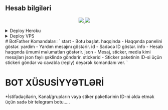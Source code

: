 ## Hesab bilgiləri

  </a>
</p>
<p align="center">
  <a href="https://github.com/dasqinnagiyev/Hesab-Bilgileri/stargazers">
    <img src="https://img.shields.io/github/stars/dasqinnagiyev/Hesab-Bilgileri?style=social">

  </a>
  
  <a href="https://github.com/dasqinnagiyev/Hesab-Bilgileri/fork">
    <img src="https://img.shields.io/github/forks/dasqinnagiyev/Hesab-Bilgileri?label=Fork&style=social">

  </a>  
</p>
<details><summary>Deploy Heroku</summary>
<p>
<br>
<a href="https://heroku.com/deploy?template=https://github.com/dasqinnagiyev/Hesab-Bilgileri/tree/main">
  <img src="https://www.herokucdn.com/deploy/button.svg" alt="Deploy">
</a>
</p>
</details>

<details><summary>Deploy VPS</summary>
<p>
<pre>
Running https://github.com/dasqinnagiyev/Hesab-Bilgileri/tree/blob/main
cd dasqinnagiyev/Hesab-Bilgileri-ReMaster
pip3 install -r requirements.txt
# Change The Vars Of bot/__init__.py File Accordingly
python3 -m dasqin.py
</pre>
</p>
</details>
# BotFather Komandaları:
`
start - Botu başlat.
haqqinda - Haqqında panelini göstər.
yardim - Yardım mesajını göstərir.
id - Sadəcə ID göstər.
info - Hesab haqqında ümumi məlumatları göstərir.
json - Mesaj, sticker, media kimi mesajları json faylı şəklində göndərir.
stickerid - Sticker paketinin ID-si üçün stickeri göndər və cavabla (reply) deyərək komandanı ver.
`


# BOT XÜSUSİYYƏTLƏRİ

*İstifadəçilərin, Kanal/grupların vəya stiker paketlərinin ID-ni əldə etmək üçün sadə bir telegram botu.....
